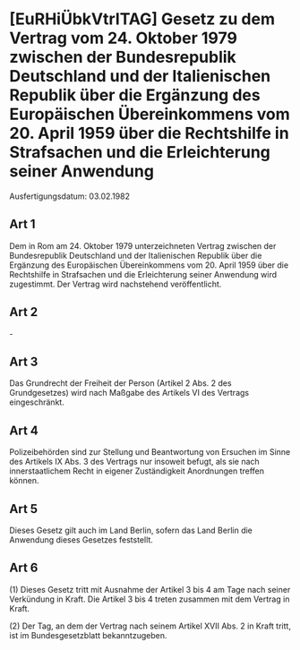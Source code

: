 # [EuRHiÜbkVtrITAG] Gesetz zu dem Vertrag vom 24. Oktober 1979 zwischen der Bundesrepublik Deutschland und der Italienischen Republik über die Ergänzung des Europäischen Übereinkommens vom 20. April 1959 über die Rechtshilfe in Strafsachen und die Erleichterung seiner Anwendung

Ausfertigungsdatum: 03.02.1982

 

## Art 1

Dem in Rom am 24. Oktober 1979 unterzeichneten Vertrag zwischen der Bundesrepublik Deutschland und der Italienischen Republik über die Ergänzung des Europäischen Übereinkommens vom 20. April 1959 über die Rechtshilfe in Strafsachen und die Erleichterung seiner Anwendung wird zugestimmt. Der Vertrag wird nachstehend veröffentlicht.


## Art 2

\-


## Art 3

Das Grundrecht der Freiheit der Person (Artikel 2 Abs. 2 des Grundgesetzes) wird nach Maßgabe des Artikels VI des Vertrags eingeschränkt.


## Art 4

Polizeibehörden sind zur Stellung und Beantwortung von Ersuchen im Sinne des Artikels IX Abs. 3 des Vertrags nur insoweit befugt, als sie nach innerstaatlichem Recht in eigener Zuständigkeit Anordnungen treffen können.


## Art 5

Dieses Gesetz gilt auch im Land Berlin, sofern das Land Berlin die Anwendung dieses Gesetzes feststellt.


## Art 6

(1) Dieses Gesetz tritt mit Ausnahme der Artikel 3 bis 4 am Tage nach seiner Verkündung in Kraft. Die Artikel 3 bis 4 treten zusammen mit dem Vertrag in Kraft.

(2) Der Tag, an dem der Vertrag nach seinem Artikel XVII Abs. 2 in Kraft tritt, ist im Bundesgesetzblatt bekanntzugeben.
